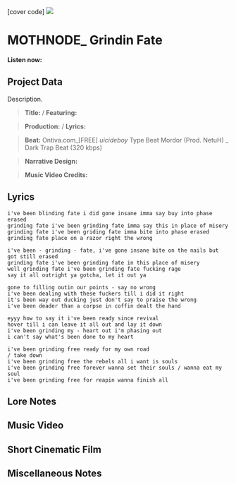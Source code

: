 [cover code] ![](57175019_319474918741616_8502199518755923887_n.jpg)

# MOTHNODE_ Grindin Fate

**Listen now:** 

## Project Data

Description.

> **Title:**  / **Featuring:** 

> **Production:**  / **Lyrics:** 

> **Beat:** Ontiva.com_[FREE] $uicideboy$ Type Beat Mordor (Prod. NetuH) _ Dark Trap Beat (320  kbps)

> **Narrative Design:**

> **Music Video Credits:**


## Lyrics

```
i've been blinding fate i did gone insane imma say buy into phase erased
grinding fate i've been grinding fate imma say this in place of misery
grinding fate i've been griding fate imma bite into phase erased
grinding fate place on a razor right the wrong

i've been - grinding - fate, i've gone insane bite on the nails but got still erased
grinding fate i've been grinding fate in this place of misery
well grinding fate i've been grinding fate fucking rage
say it all outright ya gotcha, let it out ya

gone to filling outin our points - say no wrong
i've been dealing with these fuckers till i did it right
it's been way out ducking just don't say to praise the wrong
i've been deader than a corpse in coffin dealt the hand

eyyy how to say it i've been ready since revival
hover till i can leave it all out and lay it down
i've been grinding my - heart out i'm phasing out
i can't say what's been done to my heart

i've been grinding free ready for my own road                               / take down
i've been grinding free the rebels all i want is souls
i've been grinding free forever wanna set their souls / wanna eat my soul
i've been grinding free for reapin wanna finish all

```

## Lore Notes

## Music Video

## Short Cinematic Film

## Miscellaneous Notes
